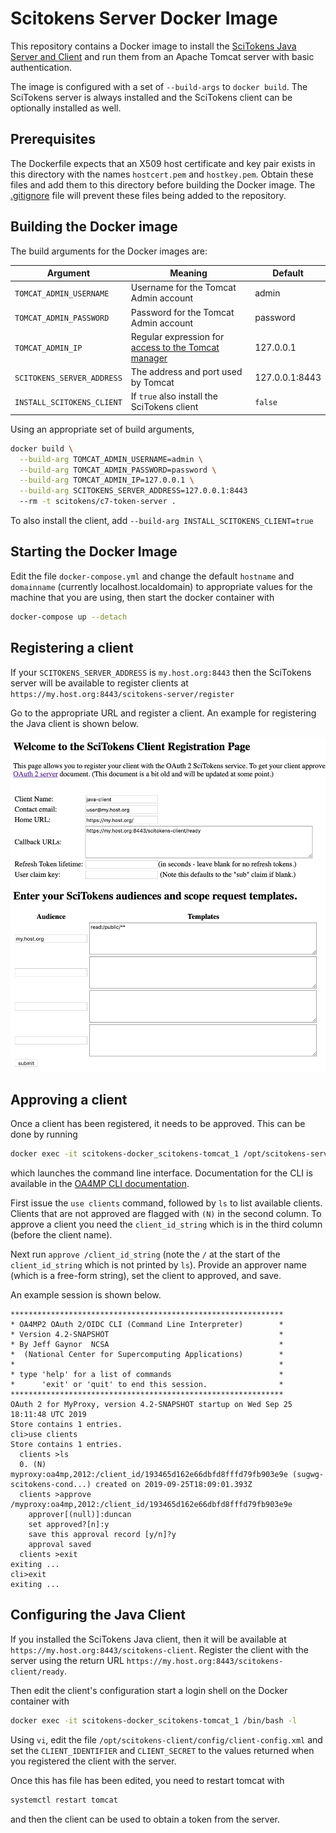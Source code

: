 # Scitokens Server Docker Image

This repository contains a Docker image to install the [SciTokens Java
Server and Client](https://github.com/scitokens/scitokens-java) and run them
from an Apache Tomcat server with basic authentication.

The image is configured with a set of `--build-args` to `docker build`. The
SciTokens server is always installed and the SciTokens client can be
optionally installed as well.

## Prerequisites

The Dockerfile expects that an X509 host certificate and key pair exists in
this directory with the names `hostcert.pem` and `hostkey.pem`. Obtain these
files and add them to this directory before building the Docker image. The
[.gitignore](https://github.com/scitokens/docker-scitokens-java/blob/master/.gitignore) 
file will prevent these files being added to the repository.

## Building the Docker image

The build arguments for the Docker images are:

| Argument | Meaning | Default |
| -------- | ------- | ------- |
| `TOMCAT_ADMIN_USERNAME` | Username for the Tomcat Admin account | admin |
| `TOMCAT_ADMIN_PASSWORD` | Password for the Tomcat Admin account | password |
| `TOMCAT_ADMIN_IP` | Regular expression for [access to the Tomcat manager](https://tomcat.apache.org/tomcat-8.5-doc/manager-howto.html#Configuring_Manager_Application_Access) | 127.0.0.1 |
| `SCITOKENS_SERVER_ADDRESS` | The address and port used by Tomcat | 127.0.0.1:8443 |
| `INSTALL_SCITOKENS_CLIENT` | If `true` also install the SciTokens client | `false` |

Using an appropriate set of build arguments, 

```sh
docker build \
  --build-arg TOMCAT_ADMIN_USERNAME=admin \
  --build-arg TOMCAT_ADMIN_PASSWORD=password \
  --build-arg TOMCAT_ADMIN_IP=127.0.0.1 \
  --build-arg SCITOKENS_SERVER_ADDRESS=127.0.0.1:8443
  --rm -t scitokens/c7-token-server .
```

To also install the client, add `--build-arg INSTALL_SCITOKENS_CLIENT=true`

## Starting the Docker Image

Edit the file `docker-compose.yml` and change the default `hostname` and
`domainname` (currently localhost.localdomain) to appropriate values for the
machine that you are using, then start the docker container with

```sh
docker-compose up --detach
```

## Registering a client

If your `SCITOKENS_SERVER_ADDRESS` is `my.host.org:8443` then the SciTokens server
will be available to register clients at
`https://my.host.org:8443/scitokens-server/register`

Go to the appropriate URL and register a client. An example for registering
the Java client is shown below.

![Scitokens Server Client Registration](scitokens-server-screen.png)

## Approving a client

Once a client has been registered, it needs to be approved. This can be done
by running
```sh
docker exec -it scitokens-docker_scitokens-tomcat_1 /opt/scitokens-server/bin/scitokens-cli
```
which launches the command line interface. Documentation for the CLI is
available in the [OA4MP CLI documentation](http://grid.ncsa.illinois.edu/myproxy/oauth/server/manuals/cli.xhtml).

First issue the `use clients` command,
followed by `ls` to list available clients. Clients that are not approved are 
flagged with `(N)` in the second column. To approve a client you need the 
`client_id_string` which is in the third column (before the client name).

Next run `approve /client_id_string` (note the `/` at the start of 
the `client_id_string` which is not printed by `ls`). Provide an 
approver name (which is a free-form string), set the client to approved,
and save.

An example session is shown below.
```
*************************************************************
* OA4MP2 OAuth 2/OIDC CLI (Command Line Interpreter)        *
* Version 4.2-SNAPSHOT                                      *
* By Jeff Gaynor  NCSA                                      *
*  (National Center for Supercomputing Applications)        *
*                                                           *
* type 'help' for a list of commands                        *
*      'exit' or 'quit' to end this session.                *
*************************************************************
OAuth 2 for MyProxy, version 4.2-SNAPSHOT startup on Wed Sep 25 18:11:48 UTC 2019
Store contains 1 entries.
cli>use clients
Store contains 1 entries.
  clients >ls
  0. (N) myproxy:oa4mp,2012:/client_id/193465d162e66dbfd8fffd79fb903e9e (sugwg-scitokens-cond...) created on 2019-09-25T18:09:01.393Z
  clients >approve /myproxy:oa4mp,2012:/client_id/193465d162e66dbfd8fffd79fb903e9e
    approver[(null)]:duncan
    set approved?[n]:y
    save this approval record [y/n]?y
    approval saved
  clients >exit
exiting ...
cli>exit
exiting ...
```

## Configuring the Java Client

If you installed the SciTokens Java client, then it will be available at 
`https://my.host.org:8443/scitokens-client`. Register the client with the server
using the return URL `https://my.host.org:8443/scitokens-client/ready`.

Then edit the client's configuration start a login shell on the Docker container with
```sh
docker exec -it scitokens-docker_scitokens-tomcat_1 /bin/bash -l
```
Using `vi`, edit the file
`/opt/scitokens-client/config/client-config.xml` and set the `CLIENT_IDENTIFIER` and
`CLIENT_SECRET` to the values returned when you registered the client with the server.

Once this has file has been edited, you need to restart tomcat with
```sh
systemctl restart tomcat
```
and then the client can be used to obtain a token from the server.

